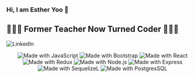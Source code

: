 ### Hi, I am Esther Yoo 👋

##  👩🏻‍🏫 Former Teacher Now Turned Coder 👩🏻‍💻

![LinkedIn](https://img.shields.io/badge/Linkedin-0e76a8?style=for-the-badge&logo=Linkedin&logoColor=white)

<div align= "center">
   <img src='https://img.shields.io/badge/JavaScript-323330?style=for-the-badge&logo=javascript&logoColor=F7DF1E' alt='Made with JavaScript'/>
        <img src='https://img.shields.io/badge/Bootstrap-563D7C?style=for-the-badge&logo=bootstrap&logoColor=white' alt='Made with Bootstrap'/>
        <img src='https://img.shields.io/badge/React-20232A?style=for-the-badge&logo=react&logoColor=61DAFB' alt='Made with React'/>
        <img src='https://img.shields.io/badge/Redux-593D88?style=for-the-badge&logo=redux&logoColor=white' alt='Made with Redux'/>
        <img src='https://img.shields.io/badge/Node.js-339933?style=for-the-badge&logo=nodedotjs&logoColor=white' alt='Made with Node.js'/>
        <img src='https://img.shields.io/badge/Express.js-000000?style=for-the-badge&logo=express&logoColor=white' alt='Made with Express'/>
        <img src='https://img.shields.io/badge/Sequelize-52B0E7?style=for-the-badge&logo=Sequelize&logoColor=white' alt='Made with SequelizeL'/>
        <img src='https://img.shields.io/badge/PostgreSQL-316192?style=for-the-badge&logo=postgresql&logoColor=white' alt='Made with PostgresSQL'/>
  </div>
